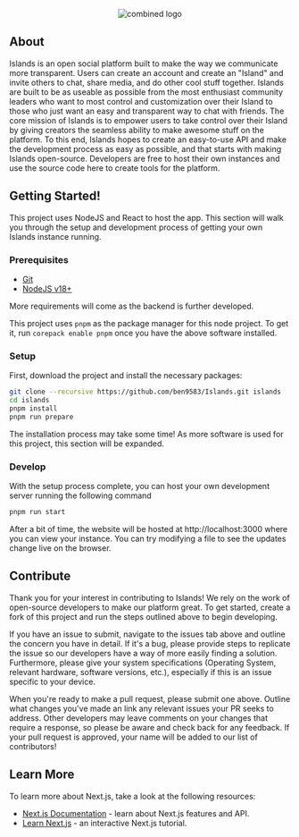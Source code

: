 <p align="center"><img src="https://user-images.githubusercontent.com/16968917/211393821-f3846f27-6a92-40df-8d36-06cf952dac8b.png" alt="combined logo" /></p>

## About

Islands is an open social platform built to make the way we communicate more transparent. Users can create an account and create an "Island" and invite others to chat, share media, and do other cool stuff together. Islands are built to be as useable as possible from the most enthusiast community leaders who want to most control and customization over their Island to those who just want an easy and transparent way to chat with friends. The core mission of Islands is to empower users to take control over their Island by giving creators the seamless ability to make awesome stuff on the platform. To this end, Islands hopes to create an easy-to-use API and make the development process as easy as possible, and that starts with making Islands open-source. Developers are free to host their own instances and use the source code here to create tools for the platform.

## Getting Started!

This project uses NodeJS and React to host the app. This section will walk you through the setup and development process of getting your own Islands instance running.

### Prerequisites

- [Git](https://git-scm.com/downloads)
- [NodeJS v18+](https://nodejs.org/download/release/latest-v18.x/)

More requirements will come as the backend is further developed.

This project uses `pnpm` as the package manager for this node project. To get it, run `corepack enable pnpm` once you have the above software installed.

### Setup

First, download the project and install the necessary packages:

```sh
git clone --recursive https://github.com/ben9583/Islands.git islands
cd islands
pnpm install
pnpm run prepare
```

The installation process may take some time! As more software is used for this project, this section will be expanded.

### Develop

With the setup process complete, you can host your own development server running the following command

```sh
pnpm run start
```

After a bit of time, the website will be hosted at http://localhost:3000 where you can view your instance. You can try modifying a file to see the updates change live on the browser.

## Contribute

Thank you for your interest in contributing to Islands! We rely on the work of open-source developers to make our platform great. To get started, create a fork of this project and run the steps outlined above to begin developing.

If you have an issue to submit, navigate to the issues tab above and outline the concern you have in detail. If it's a bug, please provide steps to replicate the issue so our developers have a way of more easily finding a solution. Furthermore, please give your system specifications (Operating System, relevant hardware, software versions, etc.), especially if this is an issue specific to your device.

When you're ready to make a pull request, please submit one above. Outline what changes you've made an link any relevant issues your PR seeks to address. Other developers may leave comments on your changes that require a response, so please be aware and check back for any feedback. If your pull request is approved, your name will be added to our list of contributors!

## Learn More

To learn more about Next.js, take a look at the following resources:

- [Next.js Documentation](https://nextjs.org/docs) - learn about Next.js features and API.
- [Learn Next.js](https://nextjs.org/learn) - an interactive Next.js tutorial.
